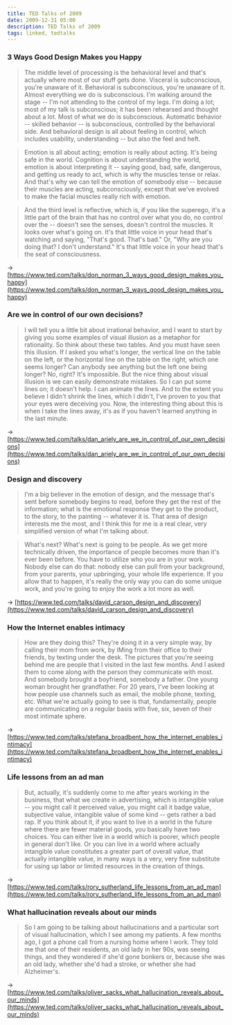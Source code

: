 ```yaml
---
title: TED Talks of 2009
date: 2009-12-31 05:00
description: TED Talks of 2009
tags: linked, tedtalks
---
```


### 3 Ways Good Design Makes you Happy

> The middle level of processing is the behavioral level and that's actually where most of our stuff gets done. Visceral is subconscious, you're unaware of it. Behavioral is subconscious, you're unaware of it. Almost everything we do is subconscious. I'm walking around the stage -- I'm not attending to the control of my legs. I'm doing a lot; most of my talk is subconscious; it has been rehearsed and thought about a lot. Most of what we do is subconscious. Automatic behavior -- skilled behavior -- is subconscious, controlled by the behavioral side. And behavioral design is all about feeling in control, which includes usability, understanding -- but also the feel and heft.

> Emotion is all about acting; emotion is really about acting. It's being safe in the world. Cognition is about understanding the world, emotion is about interpreting it -- saying good, bad, safe, dangerous, and getting us ready to act, which is why the muscles tense or relax. And that's why we can tell the emotion of somebody else -- because their muscles are acting, subconsciously, except that we've evolved to make the facial muscles really rich with emotion. 

> And the third level is reflective, which is, if you like the superego, it's a little part of the brain that has no control over what you do, no control over the -- doesn't see the senses, doesn't control the muscles. It looks over what's going on. It's that little voice in your head that's watching and saying, "That's good. That's bad." Or, "Why are you doing that? I don't understand." It's that little voice in your head that's the seat of consciousness.

→ [https://www.ted.com/talks/don_norman_3_ways_good_design_makes_you_happy](https://www.ted.com/talks/don_norman_3_ways_good_design_makes_you_happy)


### Are we in control of our own decisions?

> I will tell you a little bit about irrational behavior, and I want to start by giving you some examples of visual illusion as a metaphor for rationality. So think about these two tables. And you must have seen this illusion. If I asked you what's longer, the vertical line on the table on the left, or the horizontal line on the table on the right, which one seems longer? Can anybody see anything but the left one being longer? No, right? It's impossible. But the nice thing about visual illusion is we can easily demonstrate mistakes. So I can put some lines on; it doesn't help. I can animate the lines. And to the extent you believe I didn't shrink the lines, which I didn't, I've proven to you that your eyes were deceiving you. Now, the interesting thing about this is when I take the lines away, it's as if you haven't learned anything in the last minute.

→ [https://www.ted.com/talks/dan_ariely_are_we_in_control_of_our_own_decisions](https://www.ted.com/talks/dan_ariely_are_we_in_control_of_our_own_decisions)


### Design and discovery

> I'm a big believer in the emotion of design, and the message that's sent before somebody begins to read, before they get the rest of the information; what is the emotional response they get to the product, to the story, to the painting -- whatever it is. That area of design interests me the most, and I think this for me is a real clear, very simplified version of what I'm talking about.

> What's next? What's next is going to be people. As we get more technically driven, the importance of people becomes more than it's ever been before. You have to utilize who you are in your work. Nobody else can do that: nobody else can pull from your background, from your parents, your upbringing, your whole life experience. If you allow that to happen, it's really the only way you can do some unique work, and you're going to enjoy the work a lot more as well.

→ [https://www.ted.com/talks/david_carson_design_and_discovery](https://www.ted.com/talks/david_carson_design_and_discovery)


### How the Internet enables intimacy

> How are they doing this? They're doing it in a very simple way, by calling their mom from work, by IMing from their office to their friends, by texting under the desk. The pictures that you're seeing behind me are people that I visited in the last few months. And I asked them to come along with the person they communicate with most. And somebody brought a boyfriend, somebody a father. One young woman brought her grandfather. For 20 years, I've been looking at how people use channels such as email, the mobile phone, texting, etc. What we're actually going to see is that, fundamentally, people are communicating on a regular basis with five, six, seven of their most intimate sphere.

→ [https://www.ted.com/talks/stefana_broadbent_how_the_internet_enables_intimacy](https://www.ted.com/talks/stefana_broadbent_how_the_internet_enables_intimacy)


### Life lessons from an ad man

> But, actually, it's suddenly come to me after years working in the business, that what we create in advertising, which is intangible value -- you might call it perceived value, you might call it badge value, subjective value, intangible value of some kind -- gets rather a bad rap. If you think about it, if you want to live in a world in the future where there are fewer material goods, you basically have two choices. You can either live in a world which is poorer, which people in general don't like. Or you can live in a world where actually intangible value constitutes a greater part of overall value, that actually intangible value, in many ways is a very, very fine substitute for using up labor or limited resources in the creation of things.

→ [https://www.ted.com/talks/rory_sutherland_life_lessons_from_an_ad_man](https://www.ted.com/talks/rory_sutherland_life_lessons_from_an_ad_man)


### What hallucination reveals about our minds

> So I am going to be talking about hallucinations and a particular sort of visual hallucination, which I see among my patients. A few months ago, I got a phone call from a nursing home where I work. They told me that one of their residents, an old lady in her 90s, was seeing things, and they wondered if she'd gone bonkers or, because she was an old lady, whether she'd had a stroke, or whether she had Alzheimer's.

→ [https://www.ted.com/talks/oliver_sacks_what_hallucination_reveals_about_our_minds](https://www.ted.com/talks/oliver_sacks_what_hallucination_reveals_about_our_minds)
